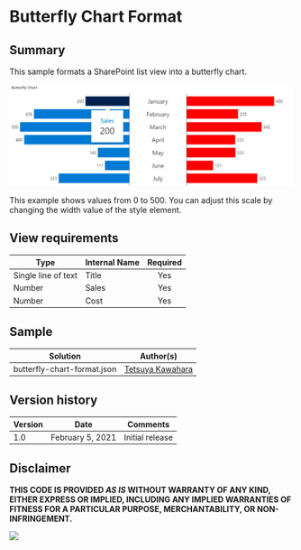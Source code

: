 # Butterfly Chart Format

## Summary
This sample formats a SharePoint list view into a butterfly chart.

![screenshot of the sample](./screenshot.png)

This example shows values from 0 to 500. You can adjust this scale by changing the width value of the style element.

## View requirements

|Type                |Internal Name|Required|
|--------------------|-------------|:------:|
|Single line of text |Title        |Yes     |
|Number              |Sales        |Yes     |
|Number              |Cost         |Yes     |

## Sample

Solution                    |Author(s)
----------------------------|---------------------------
butterfly-chart-format.json |[Tetsuya Kawahara](https://twitter.com/techan_k)

## Version history

Version |Date              |Comments
--------|------------------|--------
1.0     |February 5, 2021  |Initial release

## Disclaimer
**THIS CODE IS PROVIDED *AS IS* WITHOUT WARRANTY OF ANY KIND, EITHER EXPRESS OR IMPLIED, INCLUDING ANY IMPLIED WARRANTIES OF FITNESS FOR A PARTICULAR PURPOSE, MERCHANTABILITY, OR NON-INFRINGEMENT.**

<img src="https://telemetry.sharepointpnp.com/sp-dev-list-formatting/view-samples/butterfly-chart-format" />